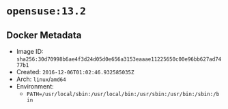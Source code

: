 # `opensuse:13.2`

## Docker Metadata

- Image ID: `sha256:30d70998b6ae4f3d24d05d0e656a3153eaaae11225650c00e96bb627ad7477b1`
- Created: `2016-12-06T01:02:46.932585035Z`
- Arch: `linux`/`amd64`
- Environment:
  - `PATH=/usr/local/sbin:/usr/local/bin:/usr/sbin:/usr/bin:/sbin:/bin`
